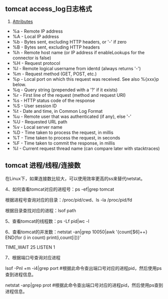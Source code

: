 ## tomcat access_log日志格式

1. [Attributes](http://tomcat.apache.org/tomcat-7.0-doc/config/valve.html#Access_Log_Valve/Attributes)

+ %a - Remote IP address
+ %A - Local IP address
+ %b - Bytes sent, excluding HTTP headers, or '-' if zero
+ %B - Bytes sent, excluding HTTP headers
+ %h - Remote host name (or IP address if enableLookups for the connector is false)
+ %H - Request protocol
+ %l - Remote logical username from identd (always returns '-')
+ %m - Request method (GET, POST, etc.)
+ %p - Local port on which this request was received. See also %{xxx}p below.
+ %q - Query string (prepended with a '?' if it exists)
+ %r - First line of the request (method and request URI)
+ %s - HTTP status code of the response
+ %S - User session ID
+ %t - Date and time, in Common Log Format
+ %u - Remote user that was authenticated (if any), else '-'
+ %U - Requested URL path
+ %v - Local server name
+ %D - Time taken to process the request, in millis
+ %T - Time taken to process the request, in seconds
+ %F - Time taken to commit the response, in millis
+ %I - Current request thread name (can compare later with stacktraces)

## tomcat 进程/线程/连接数

在Linux下，如果连接数比较大，可以使用效率更高的ss来替代netstat。

4、如何查看tomcat对应的进程号：ps -ef|grep tomcat

根据进程号查询对应的目录：/proc/pid/cwd、ls -la /proc/pid/fd

根据目录查找对应的进程：lsof path

5、查看tomcat的线程数：ps -Lf pid|wc -l

6、查看tomcat的并发数：netstat -an|grep 10050|awk '{count[$6]++} END{for (i in count) print(i,count[i])}'

TIME_WAIT 25
LISTEN 1

7、根据端口号查询对应进程

lsof -Pnl +m -i4|grep port #根据此命令查出端口号对应的进程pid，然后使用ps查到进程信息。

netstat -anp|grep prot  #根据此命令查出端口号对应的进程pid，然后使用ps查到进程信息。
